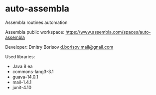 auto-assembla
=============

Assembla routines automation

Assembla public workspace: https://www.assembla.com/spaces/auto-assembla

Developer: Dmitry Borisov d.borisov.mail@gnail.com

Used libraries:
- Java 8 ea
- commons-lang3-3.1
- guava-14.0.1
- mail-1.4.1
- junit-4.10